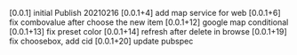 [0.0.1] initial Publish 20210216
[0.0.1+4] add map service for web
[0.0.1+6] fix combovalue after choose the new item 
[0.0.1+12] google map conditional
[0.0.1+13] fix preset color
[0.0.1+14] refresh after delete in browse
[0.0.1+19] fix choosebox, add cid
[0.0.1+20] update pubspec